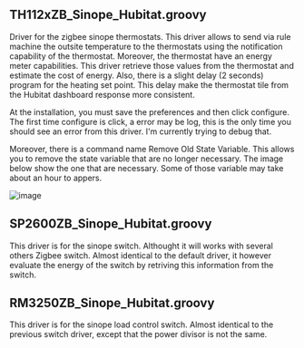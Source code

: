 ## TH112xZB_Sinope_Hubitat.groovy 
Driver for the zigbee sinope thermostats. This driver allows to send via rule machine the outsite temperature to the thermostats using the notification capability of the thermostat. Moreover, the thermostat have an energy meter capabilities. This driver retrieve those values from the thermostat and estimate the cost of energy. Also, there is a slight delay (2 seconds) program for the heating set point. This delay make the thermostat tile from the Hubitat dashboard response more consistent.

At the installation, you must save the preferences and then click configure. The first time configure is click, a error may be log, this is the only time you should see an error from this driver. I'm currently trying to debug that.

Moreover, there is a command name Remove Old State Variable. This allows you to remove the state variable that are no longer necessary. The image below show the one that are necessary. Some of those variable may take about an hour to appers.

![image](https://user-images.githubusercontent.com/59889660/158075416-e1e8405b-1545-4564-839f-859db4389928.png)


## SP2600ZB_Sinope_Hubitat.groovy
This driver is for the sinope switch. Althought it will works with several others Zigbee switch. Almost identical to the default driver, it however evaluate the energy of the switch by retriving this information from the switch.

## RM3250ZB_Sinope_Hubitat.groovy
This driver is for the sinope load control switch. Almost identical to the previous switch driver, except that the power divisor is not the same.
